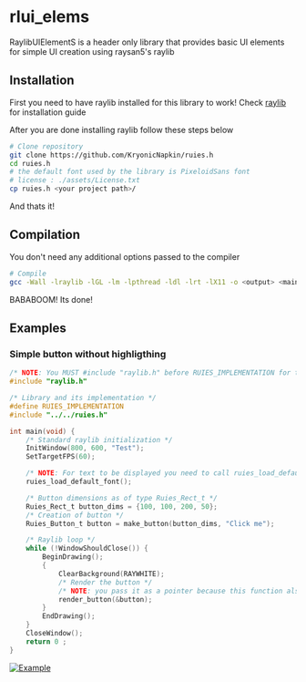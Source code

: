 # rlui_elems
RaylibUIElementS is a header only library that provides basic UI elements for simple UI creation using raysan5's raylib

## Installation
First you need to have raylib installed for this library to work!
Check [raylib](https://github.com/raysan5/raylib/wiki/Working-on-GNU-Linux#install-on-gnu-linux) for installation guide

After you are done installing raylib follow these steps below
```bash
# Clone repository
git clone https://github.com/KryonicNapkin/ruies.h
cd ruies.h
# the default font used by the library is PixeloidSans font 
# license : ./assets/License.txt
cp ruies.h <your project path>/
```

And thats it!

## Compilation
You don't need any additional options passed to the compiler
```bash
# Compile
gcc -Wall -lraylib -lGL -lm -lpthread -ldl -lrt -lX11 -o <output> <main_file>
```

BABABOOM! Its done!

## Examples
### Simple button without highligthing
```C
/* NOTE: You MUST #include "raylib.h" before RUIES_IMPLEMENTATION for the library to work */
#include "raylib.h"

/* Library and its implementation */
#define RUIES_IMPLEMENTATION
#include "../../ruies.h"

int main(void) {
    /* Standard raylib initialization */
    InitWindow(800, 600, "Test");
    SetTargetFPS(60);

    /* NOTE: For text to be displayed you need to call ruies_load_default_font() before any other function */
    ruies_load_default_font();

    /* Button dimensions as of type Ruies_Rect_t */
    Ruies_Rect_t button_dims = {100, 100, 200, 50};
    /* Creation of button */
    Ruies_Button_t button = make_button(button_dims, "Click me");

    /* Raylib loop */
    while (!WindowShouldClose()) {
        BeginDrawing();
        {
            ClearBackground(RAYWHITE);
            /* Render the button */
            /* NOTE: you pass it as a pointer because this function also changes the button state structure element */
            render_button(&button);
        }
        EndDrawing();
    }
    CloseWindow();
    return 0 ;
}
```
[![Example](https://raw.githubusercontent.com/KryonicNapkin/ruies.h/main/examples/button/button.png)](https://raw.githubusercontent.com/KryonicNapkin/ruies.h/main/examples/button/button_show.mp4)
